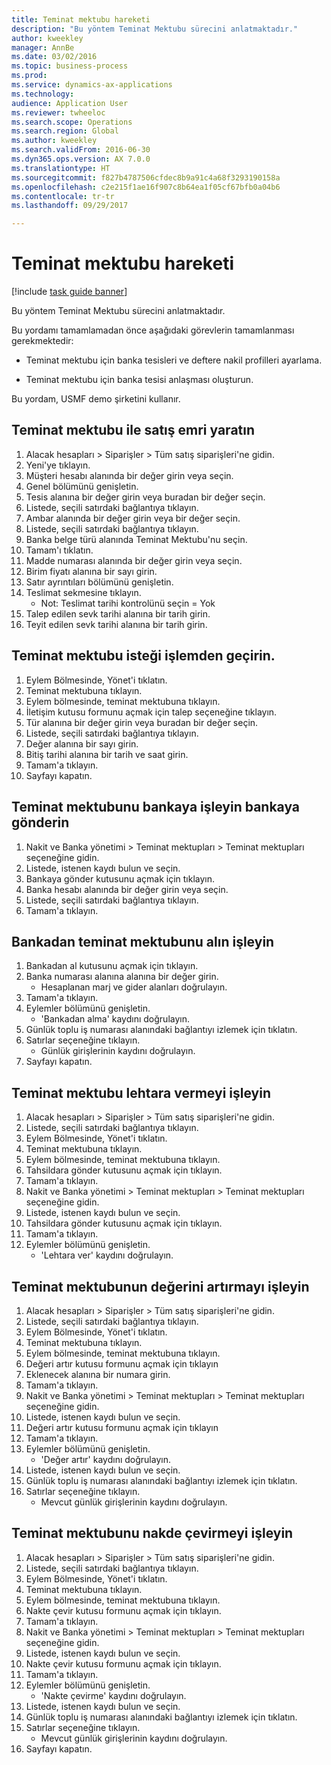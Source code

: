 ```yaml
--- 
title: Teminat mektubu hareketi
description: "Bu yöntem Teminat Mektubu sürecini anlatmaktadır."
author: kweekley
manager: AnnBe
ms.date: 03/02/2016
ms.topic: business-process
ms.prod: 
ms.service: dynamics-ax-applications
ms.technology: 
audience: Application User
ms.reviewer: twheeloc
ms.search.scope: Operations
ms.search.region: Global
ms.author: kweekley
ms.search.validFrom: 2016-06-30
ms.dyn365.ops.version: AX 7.0.0
ms.translationtype: HT
ms.sourcegitcommit: f827b4787506cfdec8b9a91c4a68f3293190158a
ms.openlocfilehash: c2e215f1ae16f907c8b64ea1f05cf67bfb0a04b6
ms.contentlocale: tr-tr
ms.lasthandoff: 09/29/2017

---
```

# <a name="letter-of-guarantee-transaction"></a>Teminat mektubu hareketi

[!include [task guide banner](../../includes/task-guide-banner.md)]

Bu yöntem Teminat Mektubu sürecini anlatmaktadır.



Bu yordamı tamamlamadan önce aşağıdaki görevlerin tamamlanması gerekmektedir:

- Teminat mektubu için banka tesisleri ve deftere nakil profilleri ayarlama.

- Teminat mektubu için banka tesisi anlaşması oluşturun.



Bu yordam, USMF demo şirketini kullanır.


## <a name="create-sales-order-with-letter-of-guarantee"></a>Teminat mektubu ile satış emri yaratın
1. Alacak hesapları > Siparişler > Tüm satış siparişleri'ne gidin.
2. Yeni'ye tıklayın.
3. Müşteri hesabı alanında bir değer girin veya seçin.
4. Genel bölümünü genişletin.
5. Tesis alanına bir değer girin veya buradan bir değer seçin.
6. Listede, seçili satırdaki bağlantıya tıklayın.
7. Ambar alanında bir değer girin veya bir değer seçin.
8. Listede, seçili satırdaki bağlantıya tıklayın.
9. Banka belge türü alanında Teminat Mektubu'nu seçin.
10. Tamam'ı tıklatın.
11. Madde numarası alanında bir değer girin veya seçin.
12. Birim fiyatı alanına bir sayı girin.
13. Satır ayrıntıları bölümünü genişletin.
14. Teslimat sekmesine tıklayın.
    * Not: Teslimat tarihi kontrolünü seçin = Yok  
15. Talep edilen sevk tarihi alanına bir tarih girin.
16. Teyit edilen sevk tarihi alanına bir tarih girin.

## <a name="process-letter-of-guaranteerequest"></a>Teminat mektubu isteği işlemden geçirin.
1. Eylem Bölmesinde, Yönet'i tıklatın.
2. Teminat mektubuna tıklayın.
3. Eylem bölmesinde, teminat mektubuna tıklayın.
4. İletişim kutusu formunu açmak için talep seçeneğine tıklayın.
5. Tür alanına bir değer girin veya buradan bir değer seçin.
6. Listede, seçili satırdaki bağlantıya tıklayın.
7. Değer alanına bir sayı girin.
8. Bitiş tarihi alanına bir tarih ve saat girin.
9. Tamam'a tıklayın.
10. Sayfayı kapatın.

## <a name="process-letter-of-guaranteesubmit-to-bank"></a>Teminat mektubunu bankaya işleyin bankaya gönderin
1. Nakit ve Banka yönetimi > Teminat mektupları > Teminat mektupları seçeneğine gidin.
2. Listede, istenen kaydı bulun ve seçin.
3. Bankaya gönder kutusunu açmak için tıklayın.
4. Banka hesabı alanında bir değer girin veya seçin.
5. Listede, seçili satırdaki bağlantıya tıklayın.
6. Tamam'a tıklayın.

## <a name="process-letter-of-guaranteereceive-from-bank"></a>Bankadan teminat mektubunu alın işleyin
1. Bankadan al kutusunu açmak için tıklayın.
2. Banka numarası alanına alanına bir değer girin.
    * Hesaplanan marj ve gider alanları doğrulayın.  
3. Tamam'a tıklayın.
4. Eylemler bölümünü genişletin.
    * 'Bankadan alma' kaydını doğrulayın.  
5. Günlük toplu iş numarası alanındaki bağlantıyı izlemek için tıklatın.
6. Satırlar seçeneğine tıklayın.
    * Günlük girişlerinin kaydını doğrulayın.  
7. Sayfayı kapatın.

## <a name="process-letter-of-guaranteegive-to-beneficiary"></a>Teminat mektubu lehtara vermeyi işleyin
1. Alacak hesapları > Siparişler > Tüm satış siparişleri'ne gidin.
2. Listede, seçili satırdaki bağlantıya tıklayın.
3. Eylem Bölmesinde, Yönet'i tıklatın.
4. Teminat mektubuna tıklayın.
5. Eylem bölmesinde, teminat mektubuna tıklayın.
6. Tahsildara gönder kutusunu açmak için tıklayın.
7. Tamam'a tıklayın.
8. Nakit ve Banka yönetimi > Teminat mektupları > Teminat mektupları seçeneğine gidin.
9. Listede, istenen kaydı bulun ve seçin.
10. Tahsildara gönder kutusunu açmak için tıklayın.
11. Tamam'a tıklayın.
12. Eylemler bölümünü genişletin.
    * 'Lehtara ver' kaydını doğrulayın.  

## <a name="process-letter-of-guaranteeincrease-value"></a>Teminat mektubunun değerini artırmayı işleyin
1. Alacak hesapları > Siparişler > Tüm satış siparişleri'ne gidin.
2. Listede, seçili satırdaki bağlantıya tıklayın.
3. Eylem Bölmesinde, Yönet'i tıklatın.
4. Teminat mektubuna tıklayın.
5. Eylem bölmesinde, teminat mektubuna tıklayın.
6. Değeri artır kutusu formunu açmak için tıklayın
7. Eklenecek alanına bir numara girin.
8. Tamam'a tıklayın.
9. Nakit ve Banka yönetimi > Teminat mektupları > Teminat mektupları seçeneğine gidin.
10. Listede, istenen kaydı bulun ve seçin.
11. Değeri artır kutusu formunu açmak için tıklayın
12. Tamam'a tıklayın.
13. Eylemler bölümünü genişletin.
    * 'Değer artır' kaydını doğrulayın.  
14. Listede, istenen kaydı bulun ve seçin.
15. Günlük toplu iş numarası alanındaki bağlantıyı izlemek için tıklatın.
16. Satırlar seçeneğine tıklayın.
    * Mevcut günlük girişlerinin kaydını doğrulayın.  

## <a name="process-letter-of-guaranteeliquidate"></a>Teminat mektubunu nakde çevirmeyi işleyin
1. Alacak hesapları > Siparişler > Tüm satış siparişleri'ne gidin.
2. Listede, seçili satırdaki bağlantıya tıklayın.
3. Eylem Bölmesinde, Yönet'i tıklatın.
4. Teminat mektubuna tıklayın.
5. Eylem bölmesinde, teminat mektubuna tıklayın.
6. Nakte çevir kutusu formunu açmak için tıklayın.
7. Tamam'a tıklayın.
8. Nakit ve Banka yönetimi > Teminat mektupları > Teminat mektupları seçeneğine gidin.
9. Listede, istenen kaydı bulun ve seçin.
10. Nakte çevir kutusu formunu açmak için tıklayın.
11. Tamam'a tıklayın.
12. Eylemler bölümünü genişletin.
    * 'Nakte çevirme' kaydını doğrulayın.  
13. Listede, istenen kaydı bulun ve seçin.
14. Günlük toplu iş numarası alanındaki bağlantıyı izlemek için tıklatın.
15. Satırlar seçeneğine tıklayın.
    * Mevcut günlük girişlerinin kaydını doğrulayın.  
16. Sayfayı kapatın.


